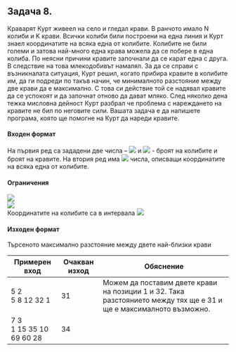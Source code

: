 ## Задача 8.

Краварят Курт живеел на село и гледал крави. В ранчото имало N колиби и K крави. Всички колиби били построени на една линия и Курт знаел координатите на всяка една от колибите. Колибите не били големи и затова най-много една крава можела да се побере в една колиба. По неясни причини кравите започнали да се карат една с друга. В следствие на това млекодобивът намалял. За да се справи с възникналата ситуация, Курт решил, когато прибира кравите в колибите им, да ги подреди по такъв начин, че минималното разстояние между две крави да е максимално. С това си действие той се надявал кравите да се успокоят и да започнат отново да дават мляко. След няколко дена тежка мисловна дейност Курт разбрал че проблема с нареждането на кравите не бил по неговите сили. Вашата задача е да напишете програма, която ще помогне на Курт да нареди кравите.

#### Входен формат
На първия ред са зададени две числа – <img src="https://latex.codecogs.com/svg.latex?\Large&space;N"> и <img src="https://latex.codecogs.com/svg.latex?\Large&space;K"> - броят на колибите и броят на кравите. На втория ред има <img src="https://latex.codecogs.com/svg.latex?\Large&space;N"> числа, описващи координатите на всяка една от колибите.

#### Ограничения
<img src="https://latex.codecogs.com/svg.latex?\Large&space;1\le{N}\le{100000}"><br>
<img src="https://latex.codecogs.com/svg.latex?\Large&space;2\le{K}\le{N}"><br>
Координатите на колибите са в интервала <img src="https://latex.codecogs.com/svg.latex?\Large&space;[1,2000000000">

#### Изходен формат
Търсеното максимално разстояние между двете най-близки крави

Примерен вход|Очакван изход|Обяснение
-|-|-
5 2<br>5 8 12 32 1|31|Можем да поставим двете крави на позиции 1 и 32. Така разстоянието между тях ще е 31 и ще е максималното възможно.
7 3<br>1 15 35 10 69 60 28|34
